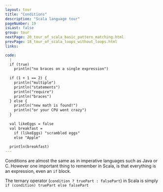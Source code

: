 ```yaml
---
layout: tour
title: "Conditions"
description: "Scala language tour"
pageNumber: 19
isLast: false
group: tour
nextPage: 20_tour_of_scala_basic_pattern_matching.html
prevPage: 18_tour_of_scala_loops_without_loops.html
links:

code:
  |
  if (true)   
    println("no braces on a single expression")  
  
  if (1 + 1 == 2) {  
    println("multiple")  
    println("statements")  
    println("require")  
    println("braces")  
  } else {  
    println("new math is found!")  
    println("or your CPU went crazy")  
  }  
  
  val likeEggs = false  
  val breakfast =  
    if (likeEggs) "scrambled eggs"  
    else "Apple"  
  
  println(breakfast)  
---
```


Conditions are almost the same as in imperative languages such as Java or C. However one important thing to remember in Scala, is that everything is an expression, even an `if` block. 

The ternary operator (`condition ? truePart : falsePart`) in Scala is simply `if (condition) truePart else falsePart`